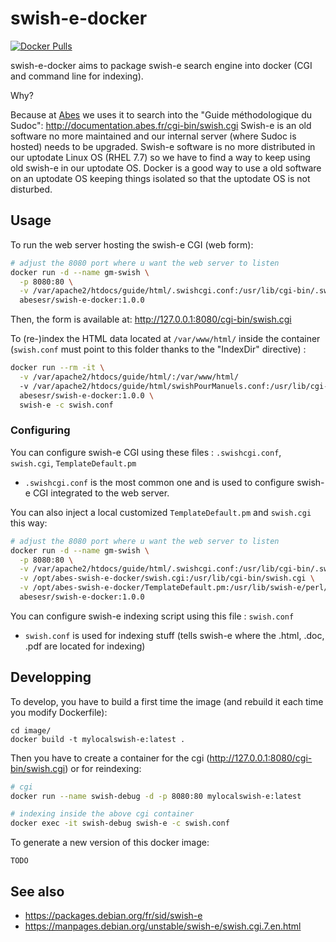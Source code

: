 # swish-e-docker

[![Docker Pulls](https://img.shields.io/docker/pulls/abesesr/swish-e-docker.svg)](https://hub.docker.com/r/abesesr/swish-e-docker/)

swish-e-docker aims to package swish-e search engine into docker (CGI and command line for indexing).

Why?

Because at [Abes](http://www.abes.fr) we uses it to search into the "Guide méthodologique du Sudoc": http://documentation.abes.fr/cgi-bin/swish.cgi
Swish-e is an old software no more maintained and our internal server (where Sudoc is hosted) needs to be upgraded. Swish-e software is no more distributed in our uptodate Linux OS (RHEL 7.7) so we have to find a way to keep using old swish-e in our uptodate OS. Docker is a good way to use a old software on an uptodate OS keeping things isolated so that the uptodate OS is not disturbed.

## Usage  

To run the web server hosting the swish-e CGI (web form):
```bash
# adjust the 8080 port where u want the web server to listen 
docker run -d --name gm-swish \
  -p 8080:80 \
  -v /var/apache2/htdocs/guide/html/.swishcgi.conf:/usr/lib/cgi-bin/.swishcgi.conf \
  abesesr/swish-e-docker:1.0.0
```
Then, the form is available at: http://127.0.0.1:8080/cgi-bin/swish.cgi

To (re-)index the HTML data located at `/var/www/html/` inside the container (`swish.conf` must point to this folder thanks to the "IndexDir" directive) :
```bash
docker run --rm -it \
  -v /var/apache2/htdocs/guide/html/:/var/www/html/
  -v /var/apache2/htdocs/guide/html/swishPourManuels.conf:/usr/lib/cgi-bin/swish.conf \
  abesesr/swish-e-docker:1.0.0 \
  swish-e -c swish.conf
```

### Configuring

You can configure swish-e CGI using these files : `.swishcgi.conf`, `swish.cgi`, `TemplateDefault.pm`
- `.swishcgi.conf` is the most common one and is used to configure swish-e CGI integrated to the web server.

You can also inject a local customized `TemplateDefault.pm` and `swish.cgi` this way:
```bash
# adjust the 8080 port where u want the web server to listen 
docker run -d --name gm-swish \
  -p 8080:80 \
  -v /var/apache2/htdocs/guide/html/.swishcgi.conf:/usr/lib/cgi-bin/.swishcgi.conf \
  -v /opt/abes-swish-e-docker/swish.cgi:/usr/lib/cgi-bin/swish.cgi \
  -v /opt/abes-swish-e-docker/TemplateDefault.pm:/usr/lib/swish-e/perl/SWISH/TemplateDefault.pm \
  abesesr/swish-e-docker:1.0.0
```

You can configure swish-e indexing script using this file : `swish.conf`
- `swish.conf` is used for indexing stuff (tells swish-e where the .html, .doc, .pdf are located for indexing)

## Developping

To develop, you have to build a first time the image (and rebuild it each time you modify Dockerfile):
```
cd image/
docker build -t mylocalswish-e:latest .
```

Then you have to create a container for the cgi (http://127.0.0.1:8080/cgi-bin/swish.cgi) or for reindexing:
```bash
# cgi
docker run --name swish-debug -d -p 8080:80 mylocalswish-e:latest

# indexing inside the above cgi container
docker exec -it swish-debug swish-e -c swish.conf
```

To generate a new version of this docker image:
```
TODO
```

## See also

- https://packages.debian.org/fr/sid/swish-e
- https://manpages.debian.org/unstable/swish-e/swish.cgi.7.en.html

